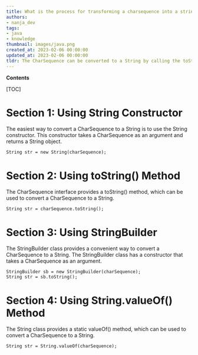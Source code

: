 ```yaml
---
title: What is the process for transforming a charsequence into a string?
authors:
- nanja_dev
tags:
- java
- knowledge
thumbnail: images/java.png
created_at: 2023-02-06 00:00:00
updated_at: 2023-02-06 00:00:00
tldr: The CharSequence can be converted to a String by calling the toString() method on the CharSequence object.
---
```


**Contents**

[TOC]

# Section 1: Using String Constructor

The easiest way to convert a CharSequence to a String is to use the String constructor. This constructor takes a CharSequence as an argument and returns a String object.

```
String str = new String(charSequence);
```

# Section 2: Using toString() Method

The CharSequence interface provides a toString() method, which can be used to convert a CharSequence to a String.

```
String str = charSequence.toString();
```

# Section 3: Using StringBuilder

The StringBuilder class provides a convenient way to convert a CharSequence to a String. The StringBuilder class has a constructor that takes a CharSequence as an argument.

```
StringBuilder sb = new StringBuilder(charSequence);
String str = sb.toString();
```

# Section 4: Using String.valueOf() Method

The String class provides a static valueOf() method, which can be used to convert a CharSequence to a String.

```
String str = String.valueOf(charSequence);
```
